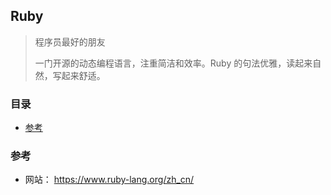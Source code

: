 ## Ruby

> 程序员最好的朋友
>
> 一门开源的动态编程语言，注重简洁和效率。Ruby 的句法优雅，读起来自然，写起来舒适。

### 目录
* [参考](#参考)

### 参考
* 网站： https://www.ruby-lang.org/zh_cn/